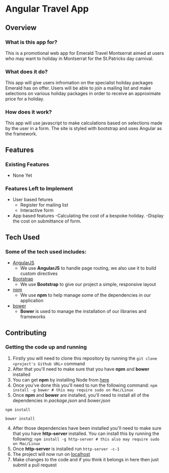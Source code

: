 # Angular Travel App

## Overview

### What is this app for?

This is a promotional web app for Emerald Travel Montserrat aimed at users who may want to holiday in Montserrat for the St.Patricks day carnival.  

### What does it do?

This app will give users infromation on the specialist holiday packages Emerald has on offer. Users will be able to join a mailing list and make selections on various holiday packages in order to receive an approximate price for a holiday.

### How does it work?

This app will use javascript to make calculations based on selections made by the user in a form. The site is styled with bootstrap and uses Angular as the framework.

## Features

### Existing Features
- None Yet

### Features Left to Implement
- User based fetures
	- Register for mailing list
	- Interactive form
- App based features
	-Calculating the cost of a bespoke holiday.
	-Display the cost on submittance of form.

## Tech Used

### Some of the tech used includes:

- [AngularJS](https://angularjs.org/)
    - We use **AngularJS** to handle page routing, we also use it to build custom directives
- [Bootstrap](http://getbootstrap.com/)
    - We use **Bootstrap** to give our project a simple, responsive layout
- [npm](https://www.npmjs.com/)
    - We use **npm** to help manage some of the dependencies in our application
- [bower](https://bower.io/)
    - **Bower** is used to manage the installation of our libraries and frameworks

## Contributing

### Getting the code up and running

1. Firstly you will need to clone this repository by running the ```git clone <project's Github URL>``` command
2. After that you'll need to make sure that you have **npm** and **bower** installed
  1. You can get **npm** by installing Node from [here](https://nodejs.org/en/)
  2. Once you've done this you'll need to run the following command:
     `npm install -g bower # this may require sudo on Mac/Linux`
3. Once **npm** and **bower** are installed, you'll need to install all of the dependencies in *package.json* and *bower.json*
  ```
  npm install
 
  bower install
  ```
4. After those dependencies have been installed you'll need to make sure that you have **http-server** installed. You can install this by running the following: ```npm install -g http-server # this also may require sudo on Mac/Linux```
5. Once **http-server** is installed run ```http-server -c-1```
6. The project will now run on [localhost](http://127.0.0.1:8080)
7. Make changes to the code and if you think it belongs in here then just submit a pull request